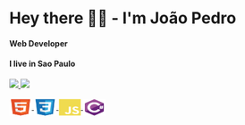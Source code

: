 # Hey there ✌🏼 - I'm João Pedro
#### Web Developer
#### I live in Sao Paulo



<div  style="display:flex">

<a  href="https://github.com/joap12">

<img  height="180em"  src="https://github-readme-stats.vercel.app/api?username=joap12&show_icons=true&theme=tokyonight&include_all_commits=true&count_private=true"/>

<img height="180em" src="https://github-readme-stats.vercel.app/api/top-langs/?username=joap12&langs_count=7&theme=tokyonight"/>

</div>

<div  style="display: inline_block"><br>
<img  align="center"  alt="HTML"  height="30"  width="40"  src="https://raw.githubusercontent.com/devicons/devicon/master/icons/html5/html5-original.svg">
<img  align="center"  alt="CSS"  height="30"  width="40"  src="https://raw.githubusercontent.com/devicons/devicon/master/icons/css3/css3-original.svg">
<img  align="center"  alt="Js"  height="30"  width="40"  src="https://raw.githubusercontent.com/devicons/devicon/master/icons/javascript/javascript-plain.svg">
<img align="center" alt="Csharp" height="30" width="40" src="https://raw.githubusercontent.com/devicons/devicon/master/icons/csharp/csharp-original.svg" style="max-width: 100%;">

##

</div>
